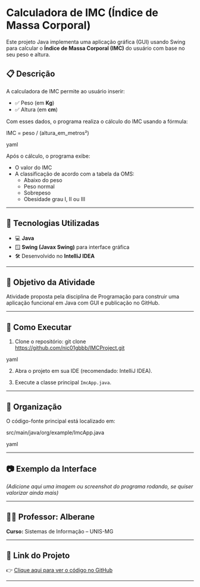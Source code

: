 # Calculadora de IMC (Índice de Massa Corporal)

Este projeto Java implementa uma aplicação gráfica (GUI) usando Swing para calcular o **Índice de Massa Corporal (IMC)** do usuário com base no seu peso e altura.

## 📋 Descrição

A calculadora de IMC permite ao usuário inserir:

- ✅ Peso (em **Kg**)
- ✅ Altura (em **cm**)

Com esses dados, o programa realiza o cálculo do IMC usando a fórmula:

IMC = peso / (altura_em_metros²)

yaml

Após o cálculo, o programa exibe:

- O valor do IMC
- A classificação de acordo com a tabela da OMS:
  - Abaixo do peso
  - Peso normal
  - Sobrepeso
  - Obesidade grau I, II ou III

---

## 🧪 Tecnologias Utilizadas

- 💻 **Java**
- 🪟 **Swing (Javax Swing)** para interface gráfica
- 🛠️ Desenvolvido no **IntelliJ IDEA**

---

## 🎯 Objetivo da Atividade

Atividade proposta pela disciplina de Programação para construir uma aplicação funcional em Java com GUI e publicação no GitHub.

---

## 🚀 Como Executar

1. Clone o repositório:
git clone https://github.com/nic01gbbb/IMCProject.git

yaml

2. Abra o projeto em sua IDE (recomendado: IntelliJ IDEA).

3. Execute a classe principal `ImcApp.java`.

---

## 📁 Organização

O código-fonte principal está localizado em:

src/main/java/org/example/ImcApp.java

yaml

---

## 📷 Exemplo da Interface

*(Adicione aqui uma imagem ou screenshot do programa rodando, se quiser valorizar ainda mais)*

---

## 👨‍🏫 Professor: Alberane  
**Curso:** Sistemas de Informação – UNIS-MG

---

## 🔗 Link do Projeto

👉 [Clique aqui para ver o código no GitHub](https://github.com/nic01gbbb/IMCProject)

---

